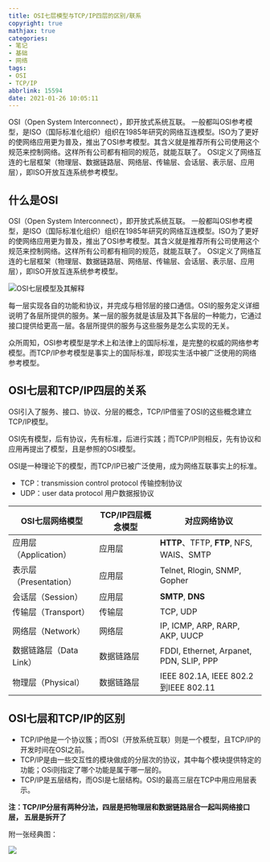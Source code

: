 ```yaml
---
title: OSI七层模型与TCP/IP四层的区别/联系
copyright: true
mathjax: true
categories:
- 笔记
- 基础
- 网络
tags:
- OSI
- TCP/IP
abbrlink: 15594
date: 2021-01-26 10:05:11
---
```


OSI（Open System Interconnect），即开放式系统互联。 一般都叫OSI参考模型，是ISO（国际标准化组织）组织在1985年研究的网络互连模型。ISO为了更好的使网络应用更为普及，推出了OSI参考模型。其含义就是推荐所有公司使用这个规范来控制网络。这样所有公司都有相同的规范，就能互联了。
OSI定义了网络互连的七层框架（物理层、数据链路层、网络层、传输层、会话层、表示层、应用层），即ISO开放互连系统参考模型。

<!-- less -->

## 什么是OSI

OSI（Open System Interconnect），即开放式系统互联。 一般都叫OSI参考模型，是ISO（国际标准化组织）组织在1985年研究的网络互连模型。ISO为了更好的使网络应用更为普及，推出了OSI参考模型。其含义就是推荐所有公司使用这个规范来控制网络。这样所有公司都有相同的规范，就能互联了。
OSI定义了网络互连的七层框架（物理层、数据链路层、网络层、传输层、会话层、表示层、应用层），即ISO开放互连系统参考模型。

![OSI七层模型及其解释](https://gitee.com/junpzx/blog-img/raw/master//img/20210126101946.png)

每一层实现各自的功能和协议，并完成与相邻层的接口通信。OSI的服务定义详细说明了各层所提供的服务。某一层的服务就是该层及其下各层的一种能力，它通过接口提供给更高一层。各层所提供的服务与这些服务是怎么实现的无关。

众所周知，OSI参考模型是学术上和法律上的国际标准，是完整的权威的网络参考模型。而TCP/IP参考模型是事实上的国际标准，即现实生活中被广泛使用的网络参考模型。



## OSI七层和TCP/IP四层的关系

OSI引入了服务、接口、协议、分层的概念，TCP/IP借鉴了OSI的这些概念建立TCP/IP模型。

OSI先有模型，后有协议，先有标准，后进行实践；而TCP/IP则相反，先有协议和应用再提出了模型，且是参照的OSI模型。

OSI是一种理论下的模型，而TCP/IP已被广泛使用，成为网络互联事实上的标准。



- TCP：transmission control protocol 传输控制协议
- UDP：user data protocol 用户数据报协议



| OSI七层网络模型         | TCP/IP四层概念模型 | 对应网络协议                             |
| ----------------------- | ------------------ | ---------------------------------------- |
| 应用层（Application）   | 应用层             | **HTTP**、TFTP, **FTP**, NFS, WAIS、SMTP |
| 表示层（Presentation）  | 应用层             | Telnet, Rlogin, SNMP, Gopher             |
| 会话层（Session）       | 应用层             | **SMTP**, **DNS**                        |
| 传输层（Transport）     | 传输层             | TCP, UDP                                 |
| 网络层（Network）       | 网络层             | IP, ICMP, ARP, RARP, AKP, UUCP           |
| 数据链路层（Data Link） | 数据链路层         | FDDI, Ethernet, Arpanet, PDN, SLIP, PPP  |
| 物理层（Physical）      | 数据链路层         | IEEE 802.1A, IEEE 802.2到IEEE 802.11     |



## OSI七层和TCP/IP的区别

- TCP/IP他是一个协议簇；而OSI（开放系统互联）则是一个模型，且TCP/IP的开发时间在OSI之前。
- TCP/IP是由一些交互性的模块做成的分层次的协议，其中每个模块提供特定的功能；OSi则指定了哪个功能是属于哪一层的。
- TCP/IP是五层结构，而OSI是七层结构。OSI的最高三层在TCP中用应用层表示。



**注：TCP/IP分层有两种分法，四层是把物理层和数据链路层合一起叫网络接口层， 五层是拆开了**

附一张经典图：

![](https://gitee.com/junpzx/blog-img/raw/master//img/20210126103224.jpg)